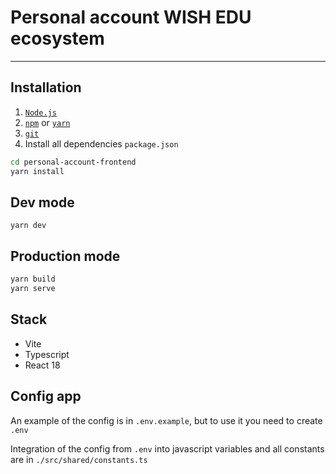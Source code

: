 # Personal account WISH EDU ecosystem

---

## Installation

1. [`Node.js`](https://nodejs.org/)
2. [`npm`](https://docs.npmjs.com/downloading-and-installing-node-js-and-npm) or
   [`yarn`](https://classic.yarnpkg.com/lang/en/docs/install/#windows-stable)
3. [`git`](https://git-scm.com/)
4. Install all dependencies `package.json`

```sh
cd personal-account-frontend
yarn install
```

## Dev mode

`yarn dev`

## Production mode

```sh
yarn build
yarn serve
```

## Stack

- Vite
- Typescript
- React 18

## Config app

An example of the config is in `.env.example`, but to use it you need to create `.env`

Integration of the config from `.env` into javascript variables and all constants are in
`./src/shared/constants.ts`
